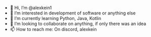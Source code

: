 - 👋 Hi, I’m @alexkein1
- 👀 I’m interested in development of software or anything else
- 🌱 I’m currently learning Python, Java, Kotlin
- 💞️ I’m looking to collaborate on anything, if only there was an idea
- 📫 How to reach me: On discord, alexkein

<!---
alexkein1/alexkein1 is a ✨ special ✨ repository because its `README.md` (this file) appears on your GitHub profile.
You can click the Preview link to take a look at your changes.
--->
